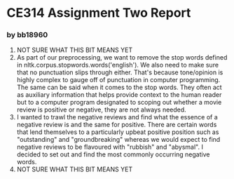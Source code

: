 # CE314 Assignment Two Report

### by bb18960



1. NOT SURE WHAT THIS BIT MEANS YET
2. As part of our preprocessing, we want to remove the stop words defined in nltk.corpus.stopwords.words('english'). We also need to make sure that no punctuation slips through either. That's because tone/opinion is highly complex to gauge off of punctuation in computer programming. The same can be said when it comes to the stop words. They often act as auxiliary information that helps provide context to the human reader but to a computer program designated to scoping out whether a movie review is positive or negative, they are not always needed.
3. I wanted to trawl the negative reviews and find what the essence of a negative review is and the same for positive. There are certain words that lend themselves to a particularly upbeat positive position such as "outstanding" and "groundbreaking" whereas we would expect to find negative reviews to be flavoured with "rubbish" and "abysmal". I decided to set out and find the most commonly occurring negative words.
4. NOT SURE WHAT THIS BIT MEANS YET

